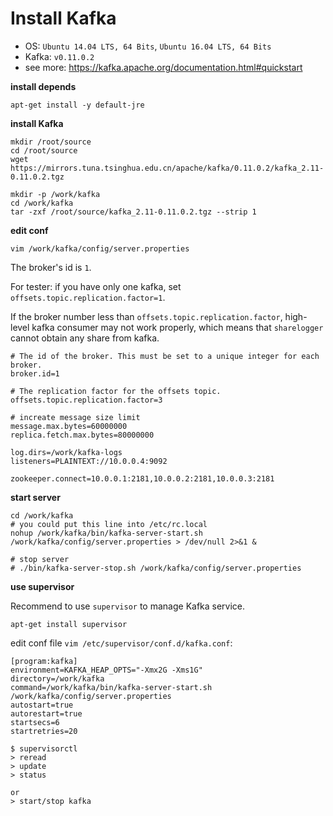Install Kafka
==============

* OS: `Ubuntu 14.04 LTS, 64 Bits`, `Ubuntu 16.04 LTS, 64 Bits`
* Kafka: `v0.11.0.2`
* see more: https://kafka.apache.org/documentation.html#quickstart

**install depends**

```
apt-get install -y default-jre
```

**install Kafka**

```
mkdir /root/source
cd /root/source
wget https://mirrors.tuna.tsinghua.edu.cn/apache/kafka/0.11.0.2/kafka_2.11-0.11.0.2.tgz
 
mkdir -p /work/kafka
cd /work/kafka
tar -zxf /root/source/kafka_2.11-0.11.0.2.tgz --strip 1
```

**edit conf**

`vim /work/kafka/config/server.properties`

The broker's id is `1`.

For tester: if you have only one kafka, set `offsets.topic.replication.factor=1`.

If the broker number less than `offsets.topic.replication.factor`, high-level kafka consumer may not work properly, which means that `sharelogger` cannot obtain any share from kafka.

```
# The id of the broker. This must be set to a unique integer for each broker.
broker.id=1

# The replication factor for the offsets topic.
offsets.topic.replication.factor=3

# increate message size limit
message.max.bytes=60000000
replica.fetch.max.bytes=80000000

log.dirs=/work/kafka-logs
listeners=PLAINTEXT://10.0.0.4:9092

zookeeper.connect=10.0.0.1:2181,10.0.0.2:2181,10.0.0.3:2181
```

**start server**

```
cd /work/kafka
# you could put this line into /etc/rc.local
nohup /work/kafka/bin/kafka-server-start.sh /work/kafka/config/server.properties > /dev/null 2>&1 &

# stop server
# ./bin/kafka-server-stop.sh /work/kafka/config/server.properties
```

**use supervisor**

Recommend to use `supervisor` to manage Kafka service.

```
apt-get install supervisor
```

edit conf file `vim /etc/supervisor/conf.d/kafka.conf`:

```
[program:kafka]
environment=KAFKA_HEAP_OPTS="-Xmx2G -Xms1G"
directory=/work/kafka
command=/work/kafka/bin/kafka-server-start.sh /work/kafka/config/server.properties
autostart=true
autorestart=true
startsecs=6
startretries=20
```

```
$ supervisorctl
> reread
> update
> status

or 
> start/stop kafka
```
